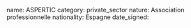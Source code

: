 name: ASPERTIC
category: private_sector
nature:  Association professionnelle 
nationality: Espagne
date_signed:
    